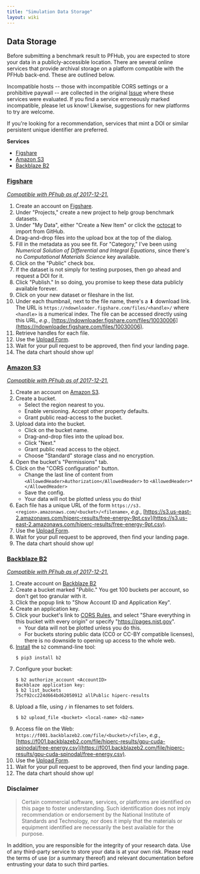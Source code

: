 ```yaml
---
title: "Simulation Data Storage"
layout: wiki
---
```


## Data Storage

Before submitting a benchmark result to PFHub, you are expected to store your data in a
publicly-accessible location. There are several online services that provide archival storage on a
platform compatible with the PFHub back-end. These are outlined below.

Incompatible hosts -- those with incompatible CORS settings or a prohibitive paywall -- are
collected in the original [Issue][issue] where these services were evaluated. If you find a service
erroneously marked incompatible, please let us know! Likewise, suggestions for new platforms to try
are welcome.

If you're looking for a recommendation, services that mint a DOI or similar persistent unique
identifier are preferred.

**Services**

- [Figshare](#figshare)
- [Amazon S3](#amazon-s3)
- [Backblaze B2](#backblaze-b2)

### [Figshare](https://figshare.com/)

[*Compatible with PFhub as of 2017-12-21.*](https://github.com/usnistgov/pfhub/issues/491#issuecomment-353459760)

1. Create an account on [Figshare][fig].
2. Under "Projects," create a new project to help group benchmark datasets.
2. Under "My Data", either "Create a New Item" or click the [octocat][git] to import from GitHub.
3. Drag-and-drop files into the upload box at the top of the dialog.
3. Fill in the metadata as you see fit. For "Category," I've been using *Numerical Solution of
   Differential and Integral Equations*, since there's no *Computational Materials Science* key
   available.
4. Click on the "Public" check box.
5. If the dataset is not simply for testing purposes, then go ahead and request a DOI for it.
6. Click "Publish." In so doing, you promise to keep these data publicly available forever.
7. Click on your new dataset or fileshare in the list.
8. Under each thumbnail, next to the file name, there's a ⬇ download link. The URL is
   `https://ndownloader.figshare.com/files/<handle>/` where `<handle>` is a numerical index. The
   file can be accessed directly using this URL, *e.g.*,
   [https://ndownloader.figshare.com/files/10030006](https://ndownloader.figshare.com/files/10030006).
9. Retrieve handles for each file.
10. Use the [Upload Form][upload].
11. Wait for your pull request to be approved, then find your landing page.
12. The data chart should show up!

### [Amazon S3](https://aws.amazon.com/s3)

[*Compatible with PFhub as of 2017-12-21.*](https://github.com/usnistgov/pfhub/issues/491#issuecomment-353486891)

1. Create an account on [Amazon S3][aws].
2. Create a bucket.
   - Select the region nearest to you.
   - Enable versioning. Accept other property defaults.
   - Grant public read-access to the bucket.
3. Upload data into the bucket.
    - Click on the bucket name.
    - Drag-and-drop files into the upload box.
    - Click "Next."
    - Grant public read access to the object.
    - Choose "Standard" storage class and no encryption.
4. Open the bucket's "Permissions" tab.
5. Click on the "CORS configuration" button.
    - Change the last line of content from `<AllowedHeader>Authorization</AllowedHeader>` to
        `<AllowedHeader>*</AllowedHeader>`
    - Save the config.
    - Your data will not be plotted unless you do this!
6. Each file has a unique URL of the form `https://s3.<region>.amazonaws.com/<bucket>/<filename>`,
   *e.g.*, [https://s3.us-east-2.amazonaws.com/hiperc-results/free-energy-9pt.csv](https://s3.us-east-2.amazonaws.com/hiperc-results/free-energy-9pt.csv).
7. Use the [Upload Form][upload].
8. Wait for your pull request to be approved, then find your landing page.
9. The data chart should show up!

### [Backblaze B2](https://www.backblaze.com/b2/cloud-storage.html)

[*Compatible with PFhub as of 2017-12-21.*](https://github.com/usnistgov/pfhub/issues/491#issuecomment-352581961)

1. Create account on [Backblaze B2][blz]
2. Create a bucket marked "Public." You get 100 buckets per account, so don't get too granular with it.
3. Click the popup link to "Show Account ID and Application Key".
4. Create an application key.
5. Click your bucket's link to [CORS Rules](https://www.backblaze.com/b2/docs/cors_rules.html), and
   select "Share everything in this bucket with every origin" or specify "https://pages.nist.gov".
    - Your data will not be plotted unless you do this.
    - For buckets storing public data (CC0 or CC-BY compatible licenses), there is no downside to
      opening up access to the whole web.
6. [Install](https://www.backblaze.com/b2/docs/quick_command_line.html) the `b2` command-line tool:
   ```
   $ pip3 install b2
   ```
7. Configure your bucket:
   ```
   $ b2 authorize_account <AccountID>
   Backblaze application key:
   $ b2 list_buckets
   75cf92cc224d664bd62050912 allPublic hiperc-results
   ```
8. Upload a file, using `/` in filenames to set folders.
   ```
   $ b2 upload_file <bucket> <local-name> <b2-name>
   ```
9. Access file on the Web: `https://f001.backblazeb2.com/file/<bucket>/<file>`,
   *e.g.*, [https://f001.backblazeb2.com/file/hiperc-results/gpu-cuda-spinodal/free-energy.csv](https://f001.backblazeb2.com/file/hiperc-results/gpu-cuda-spinodal/free-energy.csv).
10. Use the [Upload Form][upload].
11. Wait for your pull request to be approved, then find your landing page.
12. The data chart should show up!

### Disclaimer

> Certain commercial software, services, or platforms are identified on this page to
> foster understanding. Such identification does not imply recommendation or endorsement
> by the National Institute of Standards and Technology, nor does it imply that the
> materials or equipment identified are necessarily the best available for the purpose.

In addition, you are responsible for the integrity of your research data. Use of any third-party
service to store your data is at your own risk. Please read the terms of use (or a summary thereof)
and relevant documentation before entrusting your data to such third parties.

<!-- References -->
[aws]: https://aws.amazon.com/s3
[blz]: https://www.backblaze.com/b2
[fig]: https://figshare.com
[git]: https://github.com/logos
[issue]: https://github.com/usnistgov/pfhub/issues/491
[upload]: https://pages.nist.gov/pfhub/simulations/upload_form/
